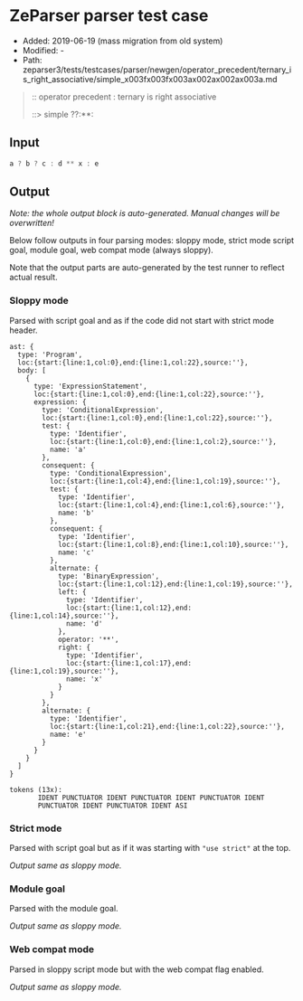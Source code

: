 # ZeParser parser test case

- Added: 2019-06-19 (mass migration from old system)
- Modified: -
- Path: zeparser3/tests/testcases/parser/newgen/operator_precedent/ternary_is_right_associative/simple_x003fx003fx003ax002ax002ax003a.md

> :: operator precedent : ternary is right associative
>
> ::> simple ??:**:

## Input

`````js
a ? b ? c : d ** x : e
`````

## Output

_Note: the whole output block is auto-generated. Manual changes will be overwritten!_

Below follow outputs in four parsing modes: sloppy mode, strict mode script goal, module goal, web compat mode (always sloppy).

Note that the output parts are auto-generated by the test runner to reflect actual result.

### Sloppy mode

Parsed with script goal and as if the code did not start with strict mode header.

`````
ast: {
  type: 'Program',
  loc:{start:{line:1,col:0},end:{line:1,col:22},source:''},
  body: [
    {
      type: 'ExpressionStatement',
      loc:{start:{line:1,col:0},end:{line:1,col:22},source:''},
      expression: {
        type: 'ConditionalExpression',
        loc:{start:{line:1,col:0},end:{line:1,col:22},source:''},
        test: {
          type: 'Identifier',
          loc:{start:{line:1,col:0},end:{line:1,col:2},source:''},
          name: 'a'
        },
        consequent: {
          type: 'ConditionalExpression',
          loc:{start:{line:1,col:4},end:{line:1,col:19},source:''},
          test: {
            type: 'Identifier',
            loc:{start:{line:1,col:4},end:{line:1,col:6},source:''},
            name: 'b'
          },
          consequent: {
            type: 'Identifier',
            loc:{start:{line:1,col:8},end:{line:1,col:10},source:''},
            name: 'c'
          },
          alternate: {
            type: 'BinaryExpression',
            loc:{start:{line:1,col:12},end:{line:1,col:19},source:''},
            left: {
              type: 'Identifier',
              loc:{start:{line:1,col:12},end:{line:1,col:14},source:''},
              name: 'd'
            },
            operator: '**',
            right: {
              type: 'Identifier',
              loc:{start:{line:1,col:17},end:{line:1,col:19},source:''},
              name: 'x'
            }
          }
        },
        alternate: {
          type: 'Identifier',
          loc:{start:{line:1,col:21},end:{line:1,col:22},source:''},
          name: 'e'
        }
      }
    }
  ]
}

tokens (13x):
       IDENT PUNCTUATOR IDENT PUNCTUATOR IDENT PUNCTUATOR IDENT
       PUNCTUATOR IDENT PUNCTUATOR IDENT ASI
`````

### Strict mode

Parsed with script goal but as if it was starting with `"use strict"` at the top.

_Output same as sloppy mode._

### Module goal

Parsed with the module goal.

_Output same as sloppy mode._

### Web compat mode

Parsed in sloppy script mode but with the web compat flag enabled.

_Output same as sloppy mode._
